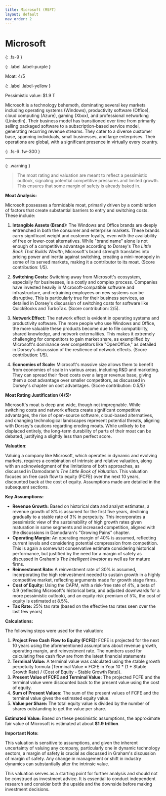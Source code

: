 ```yaml
---
title: Microsoft (MSFT)
layout: default
nav_order: 2
---
```


# Microsoft
{: .fs-9 }

{: .label .label-purple }

Moat: 4/5

{: .label .label-yellow }

Pessimistic value: $1.9 T

Microsoft is a technology behemoth, dominating several key markets including operating systems (Windows), productivity software (Office), cloud computing (Azure), gaming (Xbox), and professional networking (LinkedIn).  Their business model has transitioned over time from primarily selling packaged software to a subscription-based service model, generating recurring revenue streams.  They cater to a diverse customer base, spanning individuals, small businesses, and large enterprises.  Their operations are global, with a significant presence in virtually every country.

{: .fs-6 .fw-300 }

---

{: .warning } 
>The moat rating and valuation are meant to reflect a pessimistic outlook, signaling potential competitive pressures and limited growth. This ensures that some margin of safety is already baked in.

**Moat Analysis:**

Microsoft possesses a formidable moat, primarily driven by a combination of factors that create substantial barriers to entry and switching costs. These include:

1. **Intangible Assets (Brand):**  The Windows and Office brands are deeply entrenched in both the consumer and enterprise markets. These brands carry significant weight and customer loyalty, even with the availability of free or lower-cost alternatives. While "brand name" alone is not enough of a competitive advantage according to Dorsey's *The Little Book That Builds Wealth*, Microsoft's brand strength translates into pricing power and inertia against switching, creating a mini-monopoly in some of its served markets, making it a contributor to its moat. (Score contribution: 1/5).

2. **Switching Costs:**  Switching away from Microsoft's ecosystem, especially for businesses, is a costly and complex process. Companies have invested heavily in Microsoft-compatible software and infrastructure, and retraining employees on new systems can be disruptive. This is particularly true for their business services, as detailed in Dorsey's discussion of switching costs for software like QuickBooks and TurboTax. (Score contribution: 2/5).

3. **Network Effect:**  The network effect is evident in operating systems and productivity software.  The more people who use Windows and Office, the more valuable these products become due to file compatibility, shared knowledge, and network externalities. This makes it extremely challenging for competitors to gain market share, as exemplified by Microsoft's dominance over competitors like "OpenOffice," as detailed in Dorsey's discussion of the resilience of network effects. (Score contribution: 1/5).

4. **Economies of Scale:**  Microsoft's massive size allows them to benefit from economies of scale in various areas, including R&D and marketing. They can spread their fixed costs over a larger revenue base, giving them a cost advantage over smaller competitors, as discussed in Dorsey's chapter on cost advantages. (Score contribution: 0.5/5)


**Moat Rating Justification (4/5):**

Microsoft's moat is deep and wide, though not impregnable. While switching costs and network effects create significant competitive advantages, the rise of open-source software, cloud-based alternatives, and changing technological landscapes represent potential threats, aligning with Dorsey's cautions regarding eroding moats. While unlikely to be displaced entirely, the long-term durability of parts of their moat can be debated, justifying a slightly less than perfect score.


**Valuation:**

Valuing a company like Microsoft, which operates in dynamic and evolving markets, requires a combination of intrinsic and relative valuation, along with an acknowledgment of the limitations of both approaches, as discussed in Damodaran's *The Little Book of Valuation*.  This valuation focuses on free cash flow to equity (FCFE) over the next 10 years, discounted back at the cost of equity. Assumptions made are detailed in the subsequent sections.

**Key Assumptions:**

* **Revenue Growth:** Based on historical data and analyst estimates, a revenue growth of 8% is assumed for the first five years, declining gradually to a stable rate of 3% in perpetuity. This incorporates a pessimistic view of the sustainability of high growth rates given maturation in some segments and increased competition, aligned with the discussions in Damodaran's "Growing Pains" chapter.
* **Operating Margin:**  An operating margin of 40% is assumed, reflecting current levels and considering potential compression from competition. This is again a somewhat conservative estimate considering historical performance, but justified by the need for a margin of safety as discussed in Graham's *The Intelligent Investor* as well as for mature firms.
* **Reinvestment Rate:** A reinvestment rate of 30% is assumed, incorporating the high reinvestment needed to sustain growth in a highly competitive market, reflecting arguments made for growth stage firms.
* **Cost of Equity:**  Using the CAPM, with a risk-free rate of 4%, a beta of 0.9 (reflecting Microsoft's historical beta, and adjusted downwards for a more pessimistic outlook), and an equity risk premium of 5%, the cost of equity is estimated at 8.5%.
* **Tax Rate:** 25% tax rate (based on the effective tax rates seen over the last few years)

**Calculations:**

The following steps were used for the valuation:
1. **Project Free Cash Flow to Equity (FCFE):** FCFE is projected for the next 10 years using the aforementioned assumptions about revenue growth, operating margin, and reinvestment rate. The numbers used for calculating free cash flow are from the latest financial statements 
2. **Terminal Value:**  A terminal value was calculated using the stable growth perpetuity formula (Terminal Value = FCFE in Year 10 * (1 + Stable Growth Rate) / (Cost of Equity - Stable Growth Rate)).
3. **Present Value of FCFE and Terminal Value:** The projected FCFE and the terminal value were discounted back to the present value using the cost of equity.
4. **Sum of Present Values:** The sum of the present values of FCFE and the terminal value gives the estimated equity value.
5. **Value per Share:** The total equity value is divided by the number of shares outstanding to get the value per share.

**Estimated Value:**
Based on these pessimistic assumptions, the approximate fair value of Microsoft is estimated at about **$1.9 trillion**.

**Important Note:**

This valuation is sensitive to assumptions, and given the inherent uncertainty of valuing any company, particularly one in dynamic technology sectors, a margin of safety is crucial as discussed in Graham's discussion of margin of safety. Any change in management or shift in industry dynamics can substantially alter the intrinsic value.

This valuation serves as a starting point for further analysis and should not be construed as investment advice. It is essential to conduct independent research and consider both the upside and the downside before making investment decisions.